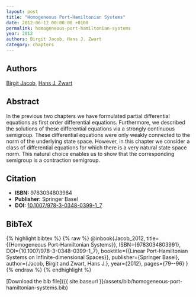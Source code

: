 ```yaml
---
layout: post
title: "Homogeneous Port-Hamiltonian Systems"
date: 2012-06-12 00:00:00 +0100
permalink: homogeneous-port-hamiltonian-systems
year: 2012
authors: Birgit Jacob, Hans J. Zwart
category: chapters
---
```

 
## Authors
[Birgit Jacob](authors/birgit-jacob), [Hans J. Zwart](authors/hans-zwart)
 
## Abstract
In the previous two chapters we have formulated partial differential equations as  first order differential equations. Furthermore, we described the solutions of these differential equations via a strongly continuous semigroup. These differential equations were only weakly connected to the norm of the underlying state space. However, in this chapter we consider a class of differential equations for which there is a very natural state space norm. This natural choice enables us to show that the corresponding semigroup is a contraction semigroup.
 
## Citation
- **ISBN:** 9783034803984
- **Publisher:** Springer Basel
- **DOI:** [10.1007/978-3-0348-0399-1_7](https://doi.org/10.1007/978-3-0348-0399-1_7)
 
## BibTeX
{% highlight bibtex %}
{% raw %}
@inbook{Jacob_2012,
  title={{Homogeneous Port-Hamiltonian Systems}},
  ISBN={9783034803991},
  DOI={10.1007/978-3-0348-0399-1_7},
  booktitle={{Linear Port-Hamiltonian Systems on Infinite-dimensional Spaces}},
  publisher={Springer Basel},
  author={Jacob, Birgit and Zwart, Hans J.},
  year={2012},
  pages={79--96}
}
{% endraw %}
{% endhighlight %}
 
[Download the bib file]({{ site.baseurl }}/assets/bib/homogeneous-port-hamiltonian-systems.bib)
 

